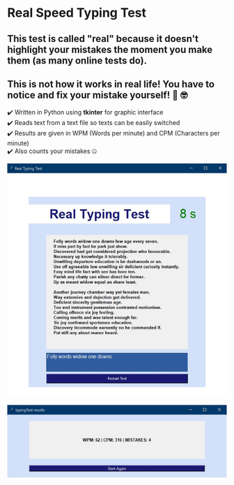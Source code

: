 # Real Speed Typing Test

## This test is called "real" because it doesn't highlight your mistakes the moment you make them (as many online tests do). 
## This is not how it works in real life! You have to notice and fix your mistake yourself! :monocle_face: :nerd_face:

:heavy_check_mark: Written in Python using **tkinter** for graphic interface<br>
:heavy_check_mark: Reads text from a text file so texts can be easily switched<br>
:heavy_check_mark: Results are given in WPM (Words per minute) and CPM (Characters per minute)<br>
:heavy_check_mark: Also counts your mistakes :zipper_mouth_face:


![Real Typing Test](https://github.com/zvikasan/Speed-Typing-Test-Python/blob/master/app_screenshot.jpg?raw=true)

![Real Typing Test](https://github.com/zvikasan/Speed-Typing-Test-Python/blob/master/app_screenshot1.jpg?raw=true)
